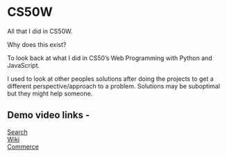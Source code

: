 # CS50W
All that I did in CS50W.

Why does this exist?

To look back at what I did in CS50’s Web Programming with Python and JavaScript.

I used to look at other peoples solutions after doing the projects to get a different perspective/approach to a problem. Solutions may be suboptimal but they might help someone.

## Demo video links - 

[Search](https://youtu.be/DlLBuNX9RLY) <br>
[Wiki](https://youtu.be/yW3uyGYEBsM) <br>
[Commerce](https://youtu.be/nfDqGcfPSCk) <br>

